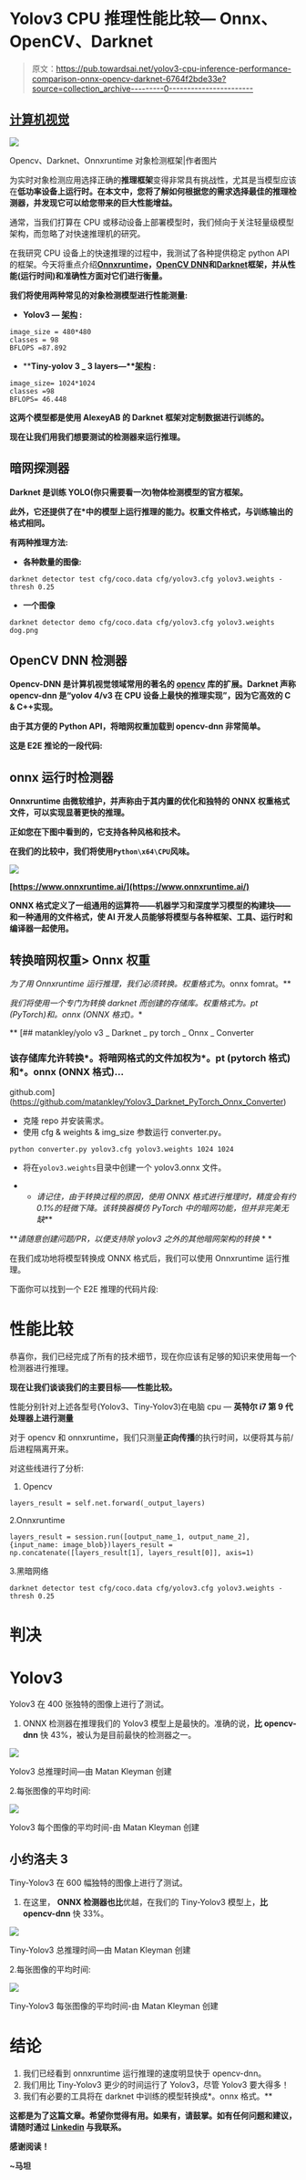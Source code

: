 # Yolov3 CPU 推理性能比较— Onnx、OpenCV、Darknet

> 原文：<https://pub.towardsai.net/yolov3-cpu-inference-performance-comparison-onnx-opencv-darknet-6764f2bde33e?source=collection_archive---------0----------------------->

## [计算机视觉](https://towardsai.net/p/category/computer-vision)

![](img/39b351bf7af87419d8873ee12ba2bc64.png)

Opencv、Darknet、Onnxruntime 对象检测框架|作者图片

为实时对象检测应用选择正确的**推理框架**变得非常具有挑战性，尤其是当模型应该在**低功率设备上运行时。**在本文中，您将了解如何根据您的需求选择最佳的推理检测器，并发现它可以给您带来的巨大性能增益**。**

通常，当我们打算在 CPU 或移动设备上部署模型时，我们倾向于关注轻量级模型架构，而忽略了对快速推理机的研究。

在我研究 CPU 设备上的快速推理的过程中，我测试了各种提供稳定 python API 的框架。今天将重点介绍[**Onnxruntime**](https://github.com/microsoft/onnxruntime)**，**[**OpenCV DNN**](https://docs.opencv.org/master/d2/d58/tutorial_table_of_content_dnn.html)**和**[**Darknet**](https://github.com/AlexeyAB/darknet)**框架，并从性能(运行时间)和准确性方面对它们进行衡量。**

**我们将使用两种常见的对象检测模型进行性能测量:**

*   ****Yolov3 —** [**架构**](https://github.com/AlexeyAB/darknet/blob/master/cfg/yolov3.cfg) **:****

```
image_size = 480*480
classes = 98
BFLOPS =87.892
```

*   ****Tiny-yolov 3 _ 3 layers—**[**架构**](https://github.com/AlexeyAB/darknet/blob/master/cfg/yolov3-tiny_3l.cfg) **:****

```
image_size= 1024*1024
classes =98
BFLOPS= 46.448
```

**这两个模型都是使用 AlexeyAB 的 Darknet 框架对定制数据进行训练的。**

**现在让我们用我们想要测试的检测器来运行推理。**

## **暗网探测器**

**Darknet 是训练 YOLO(你只需要看一次)物体检测模型的官方框架。**

**此外，它还提供了在*中的模型上运行推理的能力。权重文件格式，与训练输出的格式相同。**

**有两种推理方法:**

*   **各种数量的图像:**

```
darknet detector test cfg/coco.data cfg/yolov3.cfg yolov3.weights -thresh 0.25
```

*   **一个图像**

```
darknet detector demo cfg/coco.data cfg/yolov3.cfg yolov3.weights dog.png
```

## **OpenCV DNN 检测器**

**Opencv-DNN 是计算机视觉领域常用的著名的 [opencv](https://opencv.org/) 库的扩展。Darknet 声称 opencv-dnn 是“**yolov 4/v3 在 CPU 设备**上最快的推理实现”，因为它高效的 C & C++实现。**

**由于其方便的 Python API，将暗网权重加载到 opencv-dnn 非常简单。**

**这是 E2E 推论的一段代码:**

## **onnx 运行时检测器**

**Onnxruntime 由微软维护，并声称由于其内置的优化和独特的 ONNX 权重格式文件，可以实现显著更快的推理。**

**正如您在下图中看到的，它支持各种风格和技术。**

**在我们的比较中，我们将使用`Python\x64\CPU`风味。**

**![](img/1d971a4a8f281d68bdb2ad2673ec48f6.png)**

**[https://www.onnxruntime.ai/](https://www.onnxruntime.ai/)**

**ONNX 格式定义了一组通用的运算符——机器学习和深度学习模型的构建块——和一种通用的文件格式，使 AI 开发人员能够将模型与各种框架、工具、运行时和编译器一起使用。**

## **转换暗网权重> Onnx 权重**

**为了用 Onnxruntime 运行推理，我们必须转换*。权重格式为*。onnx fomrat。**

**我们将使用一个专门为转换 darknet *而创建的存储库。权重格式为*。pt (PyTorch)和*。onnx (ONNX 格式)。**

**[](https://github.com/matankley/Yolov3_Darknet_PyTorch_Onnx_Converter) [## matankley/yolo v3 _ Darknet _ py torch _ Onnx _ Converter

### 该存储库允许转换*。将暗网格式的文件加权为*。pt (pytorch 格式)和*。onnx (ONNX 格式)…

github.com](https://github.com/matankley/Yolov3_Darknet_PyTorch_Onnx_Converter) 

*   克隆 repo 并安装需求。
*   使用 cfg & weights & img_size 参数运行 converter.py。

```
python converter.py yolov3.cfg yolov3.weights 1024 1024
```

*   将在`yolov3.weights`目录中创建一个 yolov3.onnx 文件。

* * *请记住，由于转换过程的原因，使用 ONNX 格式进行推理时，精度会有约 0.1%的轻微下降。该转换器模仿 PyTorch 中的暗网功能，但并非完美无缺***

***请随意创建问题/PR，以便支持除 yolov3 之外的其他暗网架构的转换* * *

在我们成功地将模型转换成 ONNX 格式后，我们可以使用 Onnxruntime 运行推理。

下面你可以找到一个 E2E 推理的代码片段:

# 性能比较

恭喜你，我们已经完成了所有的技术细节，现在你应该有足够的知识来使用每一个检测器进行推理。

**现在让我们谈谈我们的主要目标——性能比较。**

性能分别针对上述各型号(Yolov3、Tiny-Yolov3)在电脑 cpu — **英特尔 i7 第 9 代处理器上进行测量**

对于 opencv 和 onnxruntime，我们只测量**正向传播**的执行时间，以便将其与前/后进程隔离开来。

对这些线进行了分析:

1.  Opencv

```
layers_result = self.net.forward(_output_layers)
```

2.Onnxruntime

```
layers_result = session.run([output_name_1, output_name_2], {input_name: image_blob})layers_result = np.concatenate([layers_result[1], layers_result[0]], axis=1)
```

3.黑暗网络

```
darknet detector test cfg/coco.data cfg/yolov3.cfg yolov3.weights -thresh 0.25
```

# 判决

# Yolov3

Yolov3 在 400 张独特的图像上进行了测试。

1.  ONNX 检测器在推理我们的 Yolov3 模型上是最快的。准确的说，**比 opencv-dnn** 快 43%，被认为是目前最快的检测器之一。

![](img/9f129f9ce70e0b041da350f395a54820.png)

Yolov3 总推理时间—由 Matan Kleyman 创建

2.每张图像的平均时间:

![](img/0d94e940d3a2d85d7d8dec78b6bf981a.png)

Yolov3 每个图像的平均时间-由 Matan Kleyman 创建

## 小约洛夫 3

Tiny-Yolov3 在 600 幅独特的图像上进行了测试。

1.  在这里， **ONNX 检测器也比**优越，在我们的 Tiny-Yolov3 模型上，**比 opencv-dnn** 快 33%。

![](img/3cf8a2881851f841dcc189fdd1383689.png)

Tiny-Yolov3 总推理时间—由 Matan Kleyman 创建

2.每张图像的平均时间:

![](img/8d5cfbf50711543e2a761f3041ee91c3.png)

Tiny-Yolov3 每张图像的平均时间-由 Matan Kleyman 创建

# 结论

1.  我们已经看到 onnxruntime 运行推理的速度明显快于 opencv-dnn。
2.  我们用比 Tiny-Yolov3 更少的时间运行了 Yolov3，尽管 Yolov3 要大得多！
3.  我们有必要的工具将在 darknet 中训练的模型转换成*。onnx 格式。** 

**这都是为了这篇文章。希望你觉得有用。如果有，请鼓掌。如有任何问题和建议，请随时通过 [Linkedin](https://www.linkedin.com/in/matankleyman/) 与我联系。**

**感谢阅读！**

**~马坦**